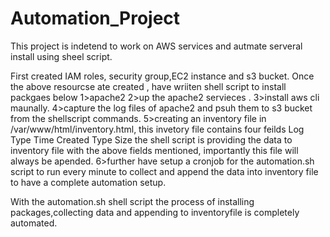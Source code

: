 # Automation_Project
This project is indetend to work on AWS services and autmate serveral install using sheel script.

First created IAM roles, security group,EC2 instance and s3 bucket.
Once the above resourcse ate created , have wriiten shell script to install packgaes below
1>apache2
2>up the apache2 servieces .
3>install aws cli maunally.
4>capture the log files of apache2 and psuh them to s3 bucket from the shellscript commands.
5>creating an inventory file in /var/www/html/inventory.html, this invetory file contains four feilds 
Log Type         Time Created         Type        Size
the shell script is providing the data to inventory file with the above fields mentioned, importantly this file will always be apended.
6>further have setup a cronjob for the automation.sh script to run every minute to collect and append the data into inventory file
to have a  complete automation setup.

With the automation.sh shell script the process of installing packages,collecting data and appending to inventoryfile is completely  automated.
